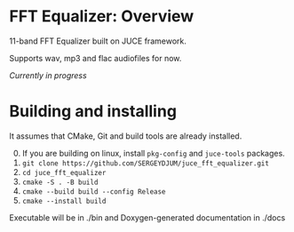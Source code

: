 # FFT Equalizer: Overview

11-band FFT Equalizer built on JUCE framework.

Supports wav, mp3 and flac audiofiles for now.

*Currently in progress*


# Building and installing

It assumes that CMake, Git and build tools are already installed. 

0. If you are building on linux, install ```pkg-config``` and ```juce-tools``` packages.
1. ```git clone https://github.com/SERGEYDJUM/juce_fft_equalizer.git```
2. ```cd juce_fft_equalizer```
4. ```cmake -S . -B build```
5. ```cmake --build build --config Release```
6. ```cmake --install build```

Executable will be in ./bin and Doxygen-generated documentation in ./docs
